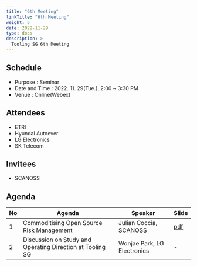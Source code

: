 ```yaml
---
title: "6th Meeting"
linkTitle: "6th Meeting"
weight: 6
date: 2022-11-29
type: docs
description: >
  Tooling SG 6th Meeting
---
```


## Schedule

* Purpose : Seminar
* Date and Time : 2022. 11. 29(Tue.), 2:00 ~ 3:30 PM
* Venue : Online(Webex)

## Attendees
* ETRI
* Hyundai Autoever
* LG Electronics
* SK Telecom

## Invitees
* SCANOSS

## Agenda
| No | Agenda           | Speaker | Slide |
|----|-----------------|------|------|
| 1  | Commoditising Open Source Risk Management | Julian Coccia, SCANOSS | [pdf](./Session1_SCANOSS.pdf) |
| 2  | Discussion on Study and Operating Direction at Tooling SG | Wonjae Park, LG Electronics | - |